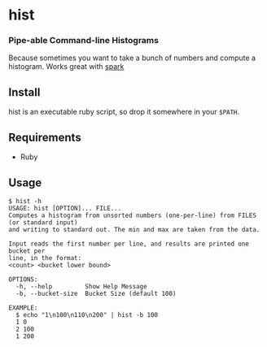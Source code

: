 # hist
### Pipe-able Command-line Histograms

Because sometimes you want to take a bunch of numbers and compute a histogram. Works great with [spark](https://github.com/holman/spark)

## Install

hist is an executable ruby script, so drop it somewhere in your `$PATH`.

## Requirements

* Ruby

## Usage

```
$ hist -h
USAGE: hist [OPTION]... FILE...
Computes a histogram from unsorted numbers (one-per-line) from FILES (or standard input)
and writing to standard out. The min and max are taken from the data.

Input reads the first number per line, and results are printed one bucket per
line, in the format:
<count> <bucket lower bound>

OPTIONS:
  -h, --help         Show Help Message
  -b, --bucket-size  Bucket Size (default 100)

EXAMPLE:
  $ echo "1\n100\n110\n200" | hist -b 100
  1 0
  2 100
  1 200
```
